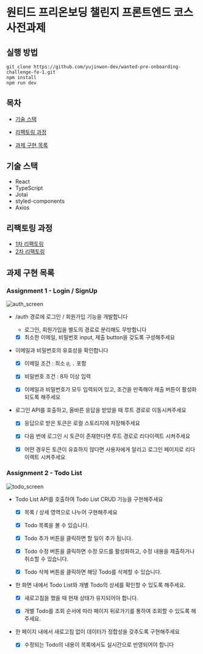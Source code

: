 # 원티드 프리온보딩 챌린지 프론트엔드 코스 사전과제

## 실행 방법

```shell
git clone https://github.com/yujinwon-dev/wanted-pre-onboarding-challenge-fe-1.git
npm install
npm run dev
```

## 목차

- [기술 스택](##기술-스택)

- [리팩토링 과정](##리팩토링-과정)
- [과제 구현 목록](##과제-구현-목록)

## 기술 스택

- React
- TypeScript
- Jotai
- styled-components
- Axios

## 리팩토링 과정

- [1차 리팩토링](https://velog.io/@wonyuuu/React-Todo-App-%EB%A6%AC%ED%8C%A9%ED%86%A0%EB%A7%81)
- [2차 리팩토링](https://velog.io/@wonyuuu/React-Todo-App%EC%97%90-React-Query-%EC%A0%81%EC%9A%A9%ED%95%98%EA%B8%B0)

## 과제 구현 목록

### Assignment 1 - Login / SignUp

![auth_screen](README.assets/auth_screen.gif)

- /auth 경로에 로그인 / 회원가입 기능을 개발합니다

  - 로그인, 회원가입을 별도의 경로로 분리해도 무방합니다

  - [x] 최소한 이메일, 비밀번호 input, 제출 button을 갖도록 구성해주세요

- 이메일과 비밀번호의 유효성을 확인합니다

  - [x] 이메일 조건 : 최소 `@`, `.` 포함

  - [x] 비밀번호 조건 : 8자 이상 입력

  - [x] 이메일과 비밀번호가 모두 입력되어 있고, 조건을 만족해야 제출 버튼이 활성화 되도록 해주세요

- 로그인 API를 호출하고, 올바른 응답을 받았을 때 루트 경로로 이동시켜주세요

  - [x] 응답으로 받은 토큰은 로컬 스토리지에 저장해주세요

  - [x] 다음 번에 로그인 시 토큰이 존재한다면 루트 경로로 리다이렉트 시켜주세요

  - [x] 어떤 경우든 토큰이 유효하지 않다면 사용자에게 알리고 로그인 페이지로 리다이렉트 시켜주세요

### Assignment 2 - Todo List

![todo_screen](README.assets/todo_screen.gif)

- Todo List API를 호출하여 Todo List CRUD 기능을 구현해주세요

  - [x] 목록 / 상세 영역으로 나누어 구현해주세요

  - [x] Todo 목록을 볼 수 있습니다.

  - [x] Todo 추가 버튼을 클릭하면 할 일이 추가 됩니다.

  - [x] Todo 수정 버튼을 클릭하면 수정 모드를 활성화하고, 수정 내용을 제출하거나 취소할 수 있습니다.

  - [x] Todo 삭제 버튼을 클릭하면 해당 Todo를 삭제할 수 있습니다.

- 한 화면 내에서 Todo List와 개별 Todo의 상세를 확인할 수 있도록 해주세요.

  - [x] 새로고침을 했을 때 현재 상태가 유지되어야 합니다.

  - [x] 개별 Todo를 조회 순서에 따라 페이지 뒤로가기를 통하여 조회할 수 있도록 해주세요.

- 한 페이지 내에서 새로고침 없이 데이터가 정합성을 갖추도록 구현해주세요
  - [x] 수정되는 Todo의 내용이 목록에서도 실시간으로 반영되어야 합니다
